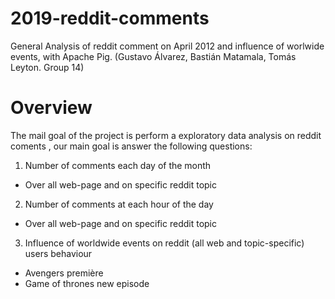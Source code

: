 # 2019-reddit-comments
General Analysis of reddit comment on April 2012 and influence of worlwide events, with Apache Pig. (Gustavo Álvarez, Bastián Matamala, Tomás Leyton. Group 14)


# Overview

The mail goal of the project is perform a exploratory data analysis on reddit coments , our main goal is answer the following questions:

1. Number of comments each day of the month 
* Over all web-page and on specific reddit topic
2. Number of comments at each hour of the day
* Over all web-page and on specific reddit topic
3. Influence of worldwide events on reddit (all web and topic-specific) users behaviour 
* Avengers première
* Game of thrones new episode
